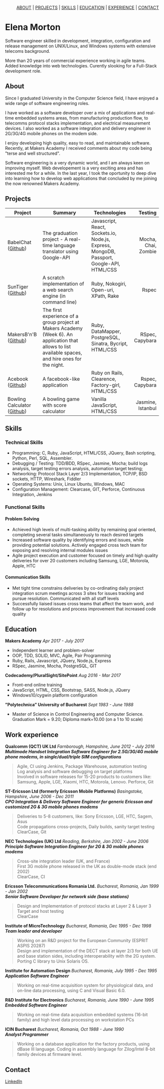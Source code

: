<!-- ## Elena Morton

[ABOUT](#about) | [PROJECTS](#projects) | [SKILLS](#skills) | [EDUCATION](#education) | [EXPERIENCE](#experience) | [NETWORKS](#networks) -->

<p align="right"><a href="#about">ABOUT</a> | <a href="#projects">PROJECTS</a> | <a href="#skills">SKILLS</a> | <a href="#education">EDUCATION</a> | <a href="#experience">EXPERIENCE</a> | <a href="#contact">CONTACT</a></p>
<h1>Elena Morton</h1>

Software engineer skilled in development, integration, configuration and release management on UNIX/Linux, and Windows systems with extensive telecoms background.

More than 20 years of commercial experience working in agile teams. Added knowledge into web technologies. Curently slooking for a Full-Stack development role.

## About

Since I graduated University in the Computer Science field, I have enjoyed a wide range of software engineering roles. 

I have worked as a software developer over a mix of applications and real-time embedded systems areas, from manufacturing production flow, to telecomms protocol stacks implementation, and electrical measurement devices. I also worked as a software integration and delivery engineer in 2G/3G/4G mobile phones on the modem side.

I enjoy developing high quality, easy to read, and maintainable software. Recently, at Makers Academy I received comments about my code being "terse and well structured".

Software engineering is a very dynamic world, and I am always keen on improving myself. Web developement is a very exciting area and has interested me for a while. In the last year, I took the oportunity to deep dive into learning how to develop web applications that concluded by me joining the now renowned Makers Academy.

## Projects
Project | Summary | Technologies | Testing
------- | ---------------- | ---------- | ----------:
BabelChat ([Github](https://github.com/elenamorton/BabelChat)) | The graduation project - A real-time language translator using Google-API | Javascript, React, Sockets.io, Node.js, Express, MongoDB, Passport, Google-API, HTML/CSS | Mocha, Chai, Zombie
SunTiger ([Github](https://github.com/elenamorton/search_engine))  | A scratch implementation of a web search engine (in command line)  | Ruby, Nokogiri, Open-uri, XPath, Rake | Rspec
MakersB'n'B ([Github](https://github.com/elenamortonmakersbnb_2017)) | The first experience of a group project at Makers Academy (Week 6). An application that allows to list available spaces, and hire ones for the night. | Ruby, DataMapper, PostgreSQL, Sinatra, Bycript, HTML/CSS | RSpec, Capybara
Acebook ([Github](https://github.com/elenamorton/Acebook)) | A facebook-like application | Ruby on Rails, Clearence, Factory-girl, HTML/CSS | Rspec, Capybara
Bowling Calculator ([Github](https://github.com/elenamorton/bowling-challenge)) | A bowling game with score calculator | Vanilla JavaScript, HTML/CSS | Jasmine, Istanbul

## Skills

### Technical Skills

- Programming: C, Ruby, JavaScript, HTML/CSS, JQuery, Bash scripting, Python, Perl, SQL, Assembler.
- Debugging / Testing: TDD/BDD, RSpec, Jasmine, Mocha; build logs analysis, target testing errors analysis, automation target testing;
- Networking: Protocol Stack Layer 2/3 Implementation, TCP/IP, BSD sockets, HTTP, Wireshark, Fiddler
- Operating Systems: Unix, Linux Ubuntu, Windows, MAC
- Configuration Management: Clearcase, GIT, Perforce, Continuous Integration, Jenkins

### Functional Skills
#### Problem Solving
- Achieved high levels of multi-tasking ability by remaining goal oriented, completing several tasks simultaneously to reach desired targets
- Increased software quality by identifying errors and issues, while providing potential solutions. Actively engaged cross tech team for exposing and resolving internal modules issues
- Agile project execution and customer focused on timely and high quality deliveries for over 20 customers including Samsung, LGE, Motorola, Apple, HTC

#### Communication Skills
- Met tight time constrains deliveries by co-ordinating daily project integration scrum meetings across 3 sites for issues tracking and pursue resolution. Communicated with all staff levels
- Successfully liaised issues cross teams that affect the team work, and follow up for resolutions and process improvement that increased code quality

## <a name="#education">Education</a>

**Makers Academy** *Apr 2017 - July 2017*
- Independent learner and problem-solver
- OOP, TDD, SOLID, MVC, Agile, Pair Programming
- Ruby, Rails, Javascript, JQuery, Node.js, Express
- RSpec, Jasmine, Mocha, PostgreSQL, GIT

**Codecademy/PluralSight/SitePoint** *Aug 2016 - Mar 2017*
- Front-end online training
- JavaScript, HTML, CSS, Bootstrap, SASS, Node.js, JQuery
- Windows10/cygwin platform configuration

**”Polytechnica” University of Bucharest** *Sept 1983 - June 1988*
- Master of Science in Control Engineering and Computer Science. Graduation Mark = 9.20; Diploma mark=10.00 (on a 1 to 10 scale)

## <a name="#experience">Work experience</a>

**Qualcomm (QCT) UK Ltd** *Farnborough, Hampshire, June 2012 - July 2016*      
***Multimode Handset Integration Software Engineer for 2.5G/3G/4G mobile phone modems, in single/dual/triple SIM configurations***  
>Agile, CI using Jenkins, Package Warehouse, automation testing  
Log analysis and software debugging on target platforms  
Involved in software releases for 15-20 products to customers like: Samsung, Apple, LGE, Xiaomi, HTC, Motorola, Lenovo.
Perforce, Git

**ST-Ericsson Ltd (formerly Ericsson Mobile Platforms)** *Basingstoke, Hampshire, June 2006 - Dec 2011*       
***CPO Integration & Delivery Software Engineer for generic Ericsson and customized 2G & 3G mobile phones modems***  
>Deliveries to 5-8 customers, like: Sony Ericsson, LGE, HTC, Sagem, Asus  
Code propagations cross-projects, Daily builds, sanity target testing  
ClearCase, Git

**NEC Technologies (UK) Ltd** *Reading, Berkshire, Jan 2002 - June 2006*  
***Principle Software Integration Engineer for 2G & 3G mobile phones modems***  
>Cross-site integration leader (UK, and France)  
First 3G mobile phone released in the UK as double-mode stack (end 2002)  
ClearCase, CI

**Ericsson Telecommunications Romania Ltd.** *Bucharest, Romania, Jan 1999 - Jan 2002*  
***Senior Software Developer for network side (base stations)***  
>Design and Implementation of protocol stacks at Layer 2 & Layer 3  
Target and host testing  
ClearCase

**Institute of MicroTechnology** *Bucharest, Romania, Dec 1995 - Dec 1998*  
***Team leader and developer***  
>Working on an R&D project for the European Community (ESPRIT ASPIS 20287)    
Design and implementation of the DECT stack at layer 2/3 for both UE and base station sides, including interoperability with the 2G system.  
Porting C library to Unix Solaris OS.

**Institute for Automation Design** *Bucharest, Romania, July 1995 - Dec 1995*  
***Application Software Engineer***   
>Working on real-time acquisition system for physiological data, and on-line data processing, using C and Visual Basic 6.0.

**R&D Institute for Electronics** *Bucharest, Romania, June 1990 - June 1995*  
***Embedded Software Engineer***   
>Working on real-time data acquisition embedded systems (16-bit family) and high level data processing on workstation PCs

**ICIN Bucharest** *Bucharest, Romania, Oct 1988 - June 1990*  
***Analyst Programmer***  
>Working on a database application for the factory products, using dBase III language. Coding in assembly language for Zilog/Intel 8-bit family devices at firmware level.

## <a name="#contact">Contact</a>

[LinkedIn](https://www.linkedin.com/in/elena-morton/)
